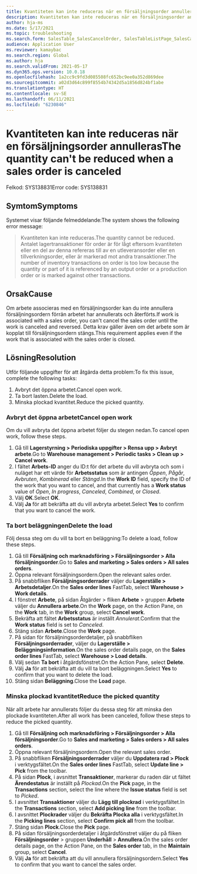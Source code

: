 ```yaml
---
title: Kvantiteten kan inte reduceras när en försäljningsorder annulleras
description: Kvantiteten kan inte reduceras när en försäljningsorder annulleras.
author: hja-ms
ms.date: 5/17/2021
ms.topic: troubleshooting
ms.search.form: SalesTable_SalesCancelOrder, SalesTableListPage_SalesCancelOrder
audience: Application User
ms.reviewer: kamaybac
ms.search.region: Global
ms.author: hja
ms.search.validFrom: 2021-05-17
ms.dyn365.ops.version: 10.0.18
ms.openlocfilehash: 1a2cc9c9fd3d085508fc652bc9ee0a352d869dee
ms.sourcegitcommit: a02d3d64c899f8554b74342d5a1856d824bf1abe
ms.translationtype: HT
ms.contentlocale: sv-SE
ms.lasthandoff: 06/11/2021
ms.locfileid: "6230846"
---
```

# <a name="the-quantity-cant-be-reduced-when-a-sales-order-is-canceled"></a><span data-ttu-id="affd5-103">Kvantiteten kan inte reduceras när en försäljningsorder annulleras</span><span class="sxs-lookup"><span data-stu-id="affd5-103">The quantity can't be reduced when a sales order is canceled</span></span>

<span data-ttu-id="affd5-104">Felkod: SYS138831</span><span class="sxs-lookup"><span data-stu-id="affd5-104">Error code: SYS138831</span></span>

## <a name="symptoms"></a><span data-ttu-id="affd5-105">Symtom</span><span class="sxs-lookup"><span data-stu-id="affd5-105">Symptoms</span></span>

<span data-ttu-id="affd5-106">Systemet visar följande felmeddelande:</span><span class="sxs-lookup"><span data-stu-id="affd5-106">The system shows the following error message:</span></span>

> <span data-ttu-id="affd5-107">Kvantiteten kan inte reduceras.</span><span class="sxs-lookup"><span data-stu-id="affd5-107">The quantity cannot be reduced.</span></span> <span data-ttu-id="affd5-108">Antalet lagertransaktioner för order är för lågt eftersom kvantiteten eller en del av denna refereras till av en utleveransorder eller en tillverkningsorder, eller är markerad mot andra transaktioner.</span><span class="sxs-lookup"><span data-stu-id="affd5-108">The number of inventory transactions on order is too low because the quantity or part of it is referenced by an output order or a production order or is marked against other transactions.</span></span>

## <a name="cause"></a><span data-ttu-id="affd5-109">Orsak</span><span class="sxs-lookup"><span data-stu-id="affd5-109">Cause</span></span>

<span data-ttu-id="affd5-110">Om arbete associeras med en försäljningsorder kan du inte annullera försäljningsordern förrän arbetet har annullerats och återförts.</span><span class="sxs-lookup"><span data-stu-id="affd5-110">If work is associated with a sales order, you can't cancel the sales order until the work is canceled and reversed.</span></span> <span data-ttu-id="affd5-111">Detta krav gäller även om det arbete som är kopplat till försäljningsordern stängs.</span><span class="sxs-lookup"><span data-stu-id="affd5-111">This requirement applies even if the work that is associated with the sales order is closed.</span></span>

## <a name="resolution"></a><span data-ttu-id="affd5-112">Lösning</span><span class="sxs-lookup"><span data-stu-id="affd5-112">Resolution</span></span>

<span data-ttu-id="affd5-113">Utför följande uppgifter för att åtgärda detta problem:</span><span class="sxs-lookup"><span data-stu-id="affd5-113">To fix this issue, complete the following tasks:</span></span>

1. <span data-ttu-id="affd5-114">Avbryt det öppna arbetet.</span><span class="sxs-lookup"><span data-stu-id="affd5-114">Cancel open work.</span></span>
1. <span data-ttu-id="affd5-115">Ta bort lasten.</span><span class="sxs-lookup"><span data-stu-id="affd5-115">Delete the load.</span></span>
1. <span data-ttu-id="affd5-116">Minska plockad kvantitet.</span><span class="sxs-lookup"><span data-stu-id="affd5-116">Reduce the picked quantity.</span></span>

### <a name="cancel-open-work"></a><span data-ttu-id="affd5-117">Avbryt det öppna arbetet</span><span class="sxs-lookup"><span data-stu-id="affd5-117">Cancel open work</span></span>

<span data-ttu-id="affd5-118">Om du vill avbryta det öppna arbetet följer du stegen nedan.</span><span class="sxs-lookup"><span data-stu-id="affd5-118">To cancel open work, follow these steps.</span></span>

1. <span data-ttu-id="affd5-119">Gå till **Lagerstyrning \> Periodiska uppgifter \> Rensa upp \> Avbryt arbete**.</span><span class="sxs-lookup"><span data-stu-id="affd5-119">Go to **Warehouse management \> Periodic tasks \> Clean up \> Cancel work**.</span></span>
1. <span data-ttu-id="affd5-120">I fältet **Arbets-ID** anger du ID:t för det arbete du vill avbryta och som i nuläget har ett värde för **Arbetsstatus** som är antingen *Öppen*, *Pågår*, *Avbruten*, *Kombinerad* eller *Stängd*.</span><span class="sxs-lookup"><span data-stu-id="affd5-120">In the **Work ID** field, specify the ID of the work that you want to cancel, and that currently has a **Work status** value of *Open*, *In progress*, *Canceled*, *Combined*, or *Closed*.</span></span>
1. <span data-ttu-id="affd5-121">Välj **OK**.</span><span class="sxs-lookup"><span data-stu-id="affd5-121">Select **OK**.</span></span>
1. <span data-ttu-id="affd5-122">Välj **Ja** för att bekräfta att du vill avbryta arbetet.</span><span class="sxs-lookup"><span data-stu-id="affd5-122">Select **Yes** to confirm that you want to cancel the work.</span></span>

### <a name="delete-the-load"></a><span data-ttu-id="affd5-123">Ta bort beläggningen</span><span class="sxs-lookup"><span data-stu-id="affd5-123">Delete the load</span></span>

<span data-ttu-id="affd5-124">Följ dessa steg om du vill ta bort en beläggning:</span><span class="sxs-lookup"><span data-stu-id="affd5-124">To delete a load, follow these steps.</span></span>

1. <span data-ttu-id="affd5-125">Gå till **Försäljning och marknadsföring \> Försäljningsorder \> Alla försäljningsorder**.</span><span class="sxs-lookup"><span data-stu-id="affd5-125">Go to **Sales and marketing \> Sales orders \> All sales orders**.</span></span>
1. <span data-ttu-id="affd5-126">Öppna relevant försäljningsordern.</span><span class="sxs-lookup"><span data-stu-id="affd5-126">Open the relevant sales order.</span></span>
1. <span data-ttu-id="affd5-127">På snabbfliken **Försäljningsorderrader** väljer du **Lagerställe \> Arbetsdetaljer**.</span><span class="sxs-lookup"><span data-stu-id="affd5-127">On the **Sales order lines** FastTab, select **Warehouse \> Work details**.</span></span>
1. <span data-ttu-id="affd5-128">I fönstret **Arbete**, på sidan Åtgärder > fliken **Arbete** > gruppen **Arbete** väljer du **Annullera arbete**.</span><span class="sxs-lookup"><span data-stu-id="affd5-128">On the **Work** page, on the Action Pane, on the **Work** tab, in the **Work** group, select **Cancel work**.</span></span>
1. <span data-ttu-id="affd5-129">Bekräfta att fältet **Arbetsstatus** är inställt *Annulerat*.</span><span class="sxs-lookup"><span data-stu-id="affd5-129">Confirm that the **Work status** field is set to *Canceled*.</span></span>
1. <span data-ttu-id="affd5-130">Stäng sidan **Arbete**.</span><span class="sxs-lookup"><span data-stu-id="affd5-130">Close the **Work** page.</span></span>
1. <span data-ttu-id="affd5-131">På sidan för försäljningsorderdetaljer, på snabbfliken **Försäljningsorderrader**, väljer du **Lagerställe \> Beläggningsinformation**.</span><span class="sxs-lookup"><span data-stu-id="affd5-131">On the sales order details page, on the **Sales order lines** FastTab, select **Warehouse \> Load details**.</span></span>
1. <span data-ttu-id="affd5-132">Välj sedan **Ta bort** i åtgärdsfönstret.</span><span class="sxs-lookup"><span data-stu-id="affd5-132">On the Action Pane, select **Delete**.</span></span>
1. <span data-ttu-id="affd5-133">Välj **Ja** för att bekräfta att du vill ta bort beläggningen.</span><span class="sxs-lookup"><span data-stu-id="affd5-133">Select **Yes** to confirm that you want to delete the load.</span></span>
1. <span data-ttu-id="affd5-134">Stäng sidan **Beläggning**.</span><span class="sxs-lookup"><span data-stu-id="affd5-134">Close the **Load** page.</span></span>

### <a name="reduce-the-picked-quantity"></a><span data-ttu-id="affd5-135">Minska plockad kvantitet</span><span class="sxs-lookup"><span data-stu-id="affd5-135">Reduce the picked quantity</span></span>

<span data-ttu-id="affd5-136">När allt arbete har annullerats följer du dessa steg för att minska den plockade kvantiteten.</span><span class="sxs-lookup"><span data-stu-id="affd5-136">After all work has been canceled, follow these steps to reduce the picked quantity.</span></span>

1. <span data-ttu-id="affd5-137">Gå till **Försäljning och marknadsföring \> Försäljningsorder \> Alla försäljningsorder**.</span><span class="sxs-lookup"><span data-stu-id="affd5-137">Go to **Sales and marketing \> Sales orders \> All sales orders**.</span></span>
1. <span data-ttu-id="affd5-138">Öppna relevant försäljningsordern.</span><span class="sxs-lookup"><span data-stu-id="affd5-138">Open the relevant sales order.</span></span>
1. <span data-ttu-id="affd5-139">På snabbfliken **Försäljningsorderrader** väljer du **Uppdatera rad \> Plock** i verktygsfältet.</span><span class="sxs-lookup"><span data-stu-id="affd5-139">On the **Sales order lines** FastTab, select **Update line \> Pick** from the toolbar.</span></span>
1. <span data-ttu-id="affd5-140">På sidan **Plock**, i avsnittet **Transaktioner**, markerar du raden där ut fältet **Ärendestatus** är inställt på *Plockad*.</span><span class="sxs-lookup"><span data-stu-id="affd5-140">On the **Pick** page, in the **Transactions** section, select the line where the **Issue status** field is set to *Picked*.</span></span>
1. <span data-ttu-id="affd5-141">I avsnittet **Transaktioner** väljer du **Lägg till plockrad** i verktygsfältet.</span><span class="sxs-lookup"><span data-stu-id="affd5-141">In the **Transactions** section, select **Add picking line** from the toolbar.</span></span>
1. <span data-ttu-id="affd5-142">I avsnittet **Plockrader** väljer du **Bekräfta Plocka alla** i verktygsfältet.</span><span class="sxs-lookup"><span data-stu-id="affd5-142">In the **Picking lines** section, select **Confirm pick all** from the toolbar.</span></span>
1. <span data-ttu-id="affd5-143">Stäng sidan **Plock**.</span><span class="sxs-lookup"><span data-stu-id="affd5-143">Close the **Pick** page.</span></span>
1. <span data-ttu-id="affd5-144">På sidan försäljningsorderdetaljer i åtgärdsfönstret väljer du på fliken **Försäljningsorder** > gruppen **Underhåll** > **Annullera**.</span><span class="sxs-lookup"><span data-stu-id="affd5-144">On the sales order details page, on the Action Pane, on the **Sales order** tab, in the **Maintain** group, select **Cancel**.</span></span>
1. <span data-ttu-id="affd5-145">Välj **Ja** för att bekräfta att du vill annullera försäljningsordern.</span><span class="sxs-lookup"><span data-stu-id="affd5-145">Select **Yes** to confirm that you want to cancel the sales order.</span></span>
